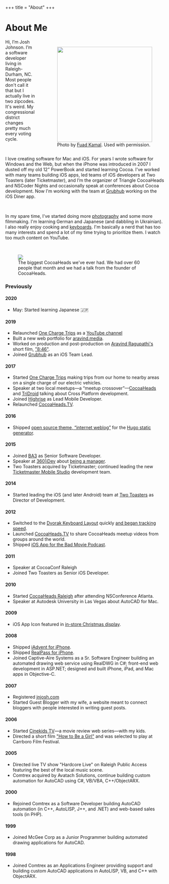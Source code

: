 +++
title = "About"
+++

# About Me

<div style="float:right; margin:10px 0 10px 30px;">
  <figure>
    <img src="/assets/josh.jpg" style="width: 300px;" />
    <figcaption>Photo by <a href="http://fuadkamal.org">Fuad Kamal</a>. Used with permission.</figcaption>
  </figure>
</div>

Hi, I’m Josh Johnson. I’m a software developer living in Raleigh-Durham, NC. Most people don't call it that but I actually live in two zipcodes. It's weird. My congressional district changes pretty much every voting cycle.

<br />

I love creating software for Mac and iOS. For years I wrote software for Windows and the Web, but when the iPhone was introduced in 2007 I dusted off my old 12” PowerBook and started learning Cocoa. I've worked with many teams building iOS apps, led teams of iOS developers at Two Toasters (later Ticketmaster), and I’m the organizer of Triangle CocoaHeads and NSCoder Nights and occasionally speak at conferences about Cocoa development. Now I'm working with the team at [Grubhub](https://www.grubhub.com) working on the iOS Diner app.

<br />

In my spare time, I've started doing more [photography](https://instagram.com/jnjosh) and some more filmmaking. I'm learning German and Japanese (and dabbling in Ukrainian). I also really enjoy cooking and [keyboards](/categories/keyboards). I'm basically a nerd that has too many interests and spend a lot of my time trying to prioritize them. I watch too much content on YouTube.

<br />

<figure>
  <img src="https://camo.githubusercontent.com/24ef8f1ca1c7ba39e00ea19dfdd2daf2cc863c74/68747470733a2f2f73332e616d617a6f6e6177732e636f6d2f636f6d2d6a6e6a6f73682d6173736574732f636f636f6168656164732d6e6f76656d6265722e6a7067" />
  <figcaption>The biggest CocoaHeads we've ever had. We had over 60 people that month and we had a talk from the founder of CocoaHeads.</figcaption>
</figure>

### Previously

#### 2020

 - May: Started learning Japanese 🇯🇵

#### 2019

 - Relaunched [One Charge Trips](https://onechargetrips.com) as a [YouTube channel](https://www.youtube.com/channel/UCC8fBUpS6nt3G4jW23PAI0Q)
 - Built a new web portfolio for [aravind.media](https://aravind.media).
 - Worked on production and post-production on [Aravind Ragupathi's](https://aravind.media) short film, ["8:46"](https://aravind.media/portfolio/eight46/).
 - Joined [Grubhub](https://www.grubhub.com) as an iOS Team Lead.
 
 
#### 2017

  - Started [One Charge Trips](https://onechargetrips.com) making trips from our home to nearby areas on a single charge of our electric vehicles.
  - Speaker at two local meetups—a “meetup crossover”—[CocoaHeads](https://speakerdeck.com/jnjosh/cross-platform-shenanigans-part-1-ios) and [TriDroid](https://speakerdeck.com/jnjosh/cross-platform-shenanigans-part-2-android) talking about Cross Platform development.
  - Joined [Highrise](http://www.highrisegame.com) as Lead Mobile Developer.
  - Relaunched [CocoaHeads.TV](https://cocoaheads.tv).

#### 2016

  - Shipped [open source theme, “internet weblog”](https://github.com/jnjosh/internet-weblog) for the [Hugo static generator](https://gohugo.io).

#### 2015

  - Joined [BA3](http://ba3.us) as Senior Software Developer.  
  - Speaker at [360|iDev](http://360idev.com) about [being a manager](/posts/360idev-2015/).  
  - Two Toasters acquired by Ticketmaster; continued leading the new [Ticketmaster Mobile Studio](http://tmsdurham.com) development team.

#### 2014

  - Started leading the iOS (and later Android) team at [Two Toasters](http://twotoasters.com) as Director of Development.

#### 2012

  - Switched to the [Dvorak Keyboard Layout](https://en.wikipedia.org/wiki/Dvorak_Simplified_Keyboard) quickly [and began tracking speed](/dvorak).
  - Launched [CocoaHeads.TV](http://cocoaheads.tv) to share CocoaHeads meetup videos from groups around the world.
  - Shipped [iOS App for the Bad Movie Podcast](/posts/bad-movie-podcast-app/).

#### 2011

  - Speaker at CocoaConf Raleigh
  - Joined Two Toasters as Senior iOS Developer.

#### 2010

  - Started [CocoaHeads Raleigh](http://meetup.com/nscoderrtp) after attending NSConference Atlanta.
  - Speaker at Autodesk University in Las Vegas about AutoCAD for Mac.

#### 2009

  - iOS App Icon featured in [in-store Christmas display](/posts/my-iphone-apps-icon-in-the-apple-storefront-display/).

#### 2008

  - Shipped [iAdvent for iPhone](/iadvent).
  - Shipped [RealPass for iPhone](/realpass).
  - Joined Captive-Aire Systems as a Sr. Software Engineer building an automated drawing web service using RealDWG in C#; front-end web development in ASP.NET; designed and built iPhone, iPad, and Mac apps in Objective-C.

#### 2007

  - Registered [jnjosh.com](/)  
  - Started Guest Blogger with my wife, a website meant to connect bloggers with people interested in writing guest posts.

#### 2006

  - Started [Cinekids TV](https://youtu.be/00ACN0eugQQ)—a movie review web series—with my kids.
  - Directed a short film ["How to Be a Girl"](https://www.imdb.com/title/tt0947023) and was selected to play at Carrboro Film Festival.
  
#### 2005

  - Directed live TV show "Hardcore Live" on Raleigh Public Access featuring the best of the local music scene.
  - Comtrex acquired by Avatach Solutions, continue building custom automation for AutoCAD using C#, VB/VBA, C++/ObjectARX. 

#### 2000

  - Rejoined Comtrex as a Software Developer building AutoCAD automation (in C++, AutoLISP, J++, and .NET) and web-based sales tools (in PHP).
    
#### 1999

  - Joined McGee Corp as a Junior Programmer building automated drawing applications for AutoCAD.
  
#### 1998

  - Joined Comtrex as an Applications Engineer providing support and building custom AutoCAD applications in AutoLISP, VB, and C++ with ObjectARX.
  